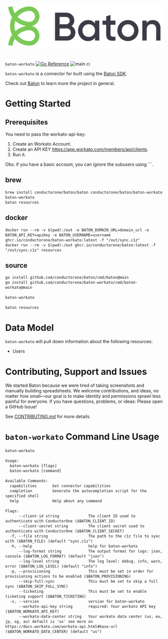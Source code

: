 ![Baton Logo](./baton-logo.png)

#

`baton-workato` [![Go Reference](https://pkg.go.dev/badge/github.com/conductorone/baton-workato.svg)](https://pkg.go.dev/github.com/conductorone/baton-workato) ![main ci](https://github.com/conductorone/baton-workato/actions/workflows/main.yaml/badge.svg)

`baton-workato` is a connector for built using the [Baton SDK](https://github.com/conductorone/baton-sdk).

Check out [Baton](https://github.com/conductorone/baton) to learn more the project in general.

# Getting Started

## Prerequisites

You need to pass the workato-api-key:

1. Create an Workato Account.
2. Create an API KEY https://app.workato.com/members/api/clients.
3. Run it.

Obs: if you have a basic account, you can ignore the subusers using ```.

## brew

```
brew install conductorone/baton/baton conductorone/baton/baton-workato
baton-workato
baton resources
```

## docker

```
docker run --rm -v $(pwd):/out -e BATON_DOMAIN_URL=domain_url -e BATON_API_KEY=apiKey -e BATON_USERNAME=username ghcr.io/conductorone/baton-workato:latest -f "/out/sync.c1z"
docker run --rm -v $(pwd):/out ghcr.io/conductorone/baton:latest -f "/out/sync.c1z" resources
```

## source

```
go install github.com/conductorone/baton/cmd/baton@main
go install github.com/conductorone/baton-workato/cmd/baton-workato@main

baton-workato

baton resources
```

# Data Model

`baton-workato` will pull down information about the following resources:

- Users

# Contributing, Support and Issues

We started Baton because we were tired of taking screenshots and manually
building spreadsheets. We welcome contributions, and ideas, no matter how
small&mdash;our goal is to make identity and permissions sprawl less painful for
everyone. If you have questions, problems, or ideas: Please open a GitHub Issue!

See [CONTRIBUTING.md](https://github.com/ConductorOne/baton/blob/main/CONTRIBUTING.md) for more details.

# `baton-workato` Command Line Usage

```
baton-workato

Usage:
  baton-workato [flags]
  baton-workato [command]

Available Commands:
  capabilities       Get connector capabilities
  completion         Generate the autocompletion script for the specified shell
  help               Help about any command

Flags:
      --client-id string             The client ID used to authenticate with ConductorOne ($BATON_CLIENT_ID)
      --client-secret string         The client secret used to authenticate with ConductorOne ($BATON_CLIENT_SECRET)
  -f, --file string                  The path to the c1z file to sync with ($BATON_FILE) (default "sync.c1z")
  -h, --help                         help for baton-workato
      --log-format string            The output format for logs: json, console ($BATON_LOG_FORMAT) (default "json")
      --log-level string             The log level: debug, info, warn, error ($BATON_LOG_LEVEL) (default "info")
  -p, --provisioning                 This must be set in order for provisioning actions to be enabled ($BATON_PROVISIONING)
      --skip-full-sync               This must be set to skip a full sync ($BATON_SKIP_FULL_SYNC)
      --ticketing                    This must be set to enable ticketing support ($BATON_TICKETING)
  -v, --version                      version for baton-workato
      --workato-api-key string       required: Your workato API key ($BATON_WORKATO_API_KEY)
      --workato-data-center string   Your workato data center (us, eu, jp, sg, au) default is 'us' see more on https://docs.workato.com/workato-api.html#base-url ($BATON_WORKATO_DATA_CENTER) (default "us")
```
